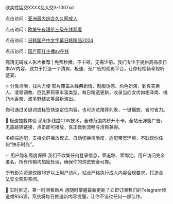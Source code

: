 欧美性猛交XXXX乱大交3-1007xd

点击访问：<a href="https://heiliaowzu4ur.pages.dev/">亚洲最大综合久久网成人</a>

点击访问：<a href="https://heiliaoow5kzm.pages.dev/">欧美午夜理伦三级在线观看</a>

点击访问：<a href="https://heiliaoga6s9v.pages.dev/">日韩国产中文字幕日韩精品2024</a>

点击访问：<a href="https://heiliaoe8ajia.pages.dev/">国产网红主播av在线</a>

高清无码成人影片推荐 | 免费秒播，不卡顿，无需注册。我们专注于提供高品质日本AV内容，致力于打造一个清爽、极速、无广告的观影平台，让你轻松畅享视听盛宴。

🔥 分类清晰，找片方便 影片覆盖从经典剧情、制服诱惑、角色扮演，到真实素人、凌辱调教、巨乳萝莉等丰富类型。每日精选更新，收录当红女优如相泽南、桃乃木香奈、波多野结衣等最新演出。

你可通过关键词或标签快速定位内容，也可浏览推荐列表，一键播放，省时省力。

🚀 极速加载体验 采用多线路CDN技术，全球范围内秒开不卡。全站无弹窗广告，无需跳转链接，点击即可播放，真正做到流畅与清爽兼得。

多终端适配，支持全屏播放模式，自动切换清晰度，适配带宽环境，不耽误你任何“快乐时光”。

✅ 用户隐私高度保障 我们不收集任何登录信息，零追踪、零绑定。用户访问完全匿名，所有传输均加密处理，确保你的浏览安全可靠。

所有影片资源仅限18岁以上用户访问，站点严格执行成人内容合规要求，打造合法安全观影空间。

📅 实时推送，第一时间看新片 想随时掌握最新更新？立即订阅我们的Telegram频道或RSS源，系统将每日推送新内容提醒，让你不错过任何一部佳作。

<span style="display:none;">[Canonical link]( https://github.com/xd783/riben12309 ）</span>
